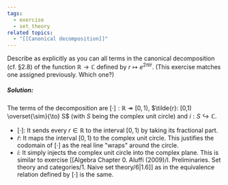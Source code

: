 ```yaml
---
tags:
  - exercise
  - set_theory
related topics:
  - "[[Canonical decomposition]]"
---
```

Describe as explicitly as you can all terms in the canonical decomposition (cf. §2.8) of the function $\mathbb{R} \to \mathbb{C}$ defined by $r \mapsto e^{2\pi ir}$. (This exercise matches one assigned previously. Which one?)
##### Solution:
The terms of the decomposition are $[\cdot]:\mathbb{R}\twoheadrightarrow[0,1)$, $\tilde{r}: [0,1) \overset{\sim}{\to} S$ (with $S$ being the complex unit circle) and $i:S\hookrightarrow \mathbb{C}$.
- $[\cdot]$:
	It sends every $r\in \mathbb{R}$ to the interval $[0,1)$ by taking its fractional part.
- $\tilde{r}$:
	It maps the interval $[0,1)$ to the complex unit circle. This justifies the codomain of $[\cdot]$ as the real line "wraps" around the circle.
- $i$:
	It simply injects the complex unit circle into the complex plane.
This is similar to exercise [[Algebra Chapter 0. Aluffi (2009)/I. Preliminaries. Set theory and categories/1. Naive set theory/6|1.6]] as in the equivalence relation defined by $[\cdot]$ is the same.